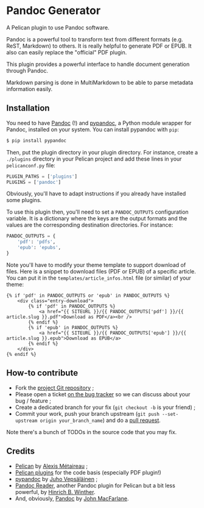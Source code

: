 # Pandoc Generator

A Pelican plugin to use Pandoc software.

Pandoc is a powerful tool to transform text from different formats (e.g. ReST,
Markdown) to others. It is really helpful to generate PDF or EPUB. It also can easily replace the "official" PDF plugin.

This plugin provides a powerful interface to handle document generation through
Pandoc.

Markdown parsing is done in MultiMarkdown to be able to parse metadata information easily.

## Installation

You need to have [Pandoc](http://johnmacfarlane.net/pandoc/) (!) and [pypandoc](https://github.com/bebraw/pypandoc), a Python module wrapper for Pandoc, installed on your system. You can install pypandoc with `pip`:

```bash
$ pip install pypandoc
```

Then, put the plugin directory in your plugin directory. For instance, create a `./plugins` directory in your Pelican project and add these lines in your `pelicanconf.py` file:

```python
PLUGIN_PATHS = ['plugins']
PLUGINS = ['pandoc']
```

Obviously, you'll have to adapt instructions if you already have installed some plugins.

To use this plugin then, you'll need to set a `PANDOC_OUTPUTS` configuration variable. It is a dictionary where the keys are the output formats and the
values are the corresponding destination directories. For instance:

```python
PANDOC_OUTPUTS = {
    'pdf': 'pdfs',
    'epub': 'epubs',
}
```

Note you'll have to modify your theme template to support download of files. Here is a snippet to download files (PDF or EPUB) of a specific article. You can put it in the `templates/article_infos.html` file (or similar) of your theme:

```jinja
{% if 'pdf' in PANDOC_OUTPUTS or 'epub' in PANDOC_OUTPUTS %}
    <div class="entry-download">
        {% if 'pdf' in PANDOC_OUTPUTS %}
            <a href="{{ SITEURL }}/{{ PANDOC_OUTPUTS['pdf'] }}/{{ article.slug }}.pdf">Download as PDF</a><br />
        {% endif %}
        {% if 'epub' in PANDOC_OUTPUTS %}
            <a href="{{ SITEURL }}/{{ PANDOC_OUTPUTS['epub'] }}/{{ article.slug }}.epub">Download as EPUB</a>
        {% endif %}
    </div>
{% endif %}
```

## How-to contribute

- Fork the [project Git repository](https://github.com/marienfressinaud/Pelidoc) ;
- Please open a ticket [on the bug tracker](https://github.com/marienfressinaud/Pelidoc/issues) so we can discuss about your bug / feature ;
- Create a dedicated branch for your fix (`git checkout -b` is your friend) ;
- Commit your work, push your branch upstream (`git push --set-upstream origin your_branch_name`) and do a [pull request](https://github.com/marienfressinaud/Pelidoc/compare).

Note there's a bunch of TODOs in the source code that you may fix.

## Credits

- [Pelican](http://getpelican.com) by [Alexis Métaireau](http://blog.notmyidea.org/) ;
- [Pelican plugins](https://github.com/getpelican/pelican-plugins) for the code basis (especially PDF plugin!)
- [pypandoc](https://github.com/bebraw/pypandoc) by [Juho Vepsäläinen](http://www.nixtu.info/) ;
- [Pandoc Reader](https://github.com/liob/pandoc_reader), another Pandoc plugin for Pelican but a bit less powerful, by [Hinrich B. Winther](https://github.com/liob).
- And, obviously, [Pandoc](http://johnmacfarlane.net/pandoc/) by [John MacFarlane](http://johnmacfarlane.net).
